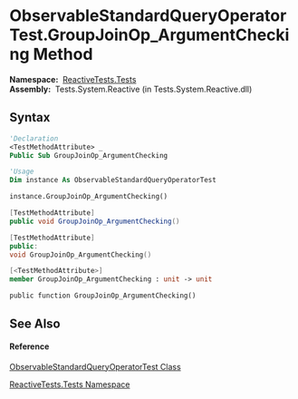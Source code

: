 # ObservableStandardQueryOperatorTest.GroupJoinOp\_ArgumentChecking Method

**Namespace:**  [ReactiveTests.Tests](ReactiveTests.Tests\ReactiveTests.Tests.md)  
**Assembly:**  Tests.System.Reactive (in Tests.System.Reactive.dll)

## Syntax

```vb
'Declaration
<TestMethodAttribute> _
Public Sub GroupJoinOp_ArgumentChecking
```

```vb
'Usage
Dim instance As ObservableStandardQueryOperatorTest

instance.GroupJoinOp_ArgumentChecking()
```

```csharp
[TestMethodAttribute]
public void GroupJoinOp_ArgumentChecking()
```

```c++
[TestMethodAttribute]
public:
void GroupJoinOp_ArgumentChecking()
```

```fsharp
[<TestMethodAttribute>]
member GroupJoinOp_ArgumentChecking : unit -> unit 
```

```jscript
public function GroupJoinOp_ArgumentChecking()
```

## See Also

#### Reference

[ObservableStandardQueryOperatorTest Class](ObservableStandardQueryOperatorTest\ObservableStandardQueryOperatorTest.md)

[ReactiveTests.Tests Namespace](ReactiveTests.Tests\ReactiveTests.Tests.md)




